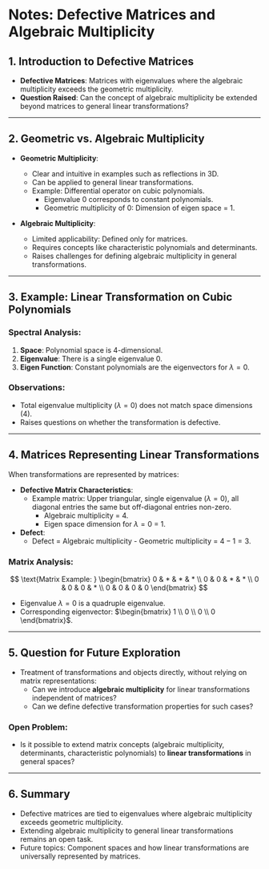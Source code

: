 # Notes: Defective Matrices and Algebraic Multiplicity

## 1. Introduction to Defective Matrices
- **Defective Matrices**: Matrices with eigenvalues where the algebraic multiplicity exceeds the geometric multiplicity.
- **Question Raised**: Can the concept of algebraic multiplicity be extended beyond matrices to general linear transformations?

---

## 2. Geometric vs. Algebraic Multiplicity
- **Geometric Multiplicity**:
  - Clear and intuitive in examples such as reflections in 3D.
  - Can be applied to general linear transformations.
  - Example: Differential operator on cubic polynomials.
    - Eigenvalue $0$ corresponds to constant polynomials.
    - Geometric multiplicity of $0$: Dimension of eigen space = $1$.

- **Algebraic Multiplicity**:
  - Limited applicability: Defined only for matrices.
  - Requires concepts like characteristic polynomials and determinants.
  - Raises challenges for defining algebraic multiplicity in general transformations.

---

## 3. Example: Linear Transformation on Cubic Polynomials  
### Spectral Analysis:
1. **Space**: Polynomial space is 4-dimensional.  
2. **Eigenvalue**: There is a single eigenvalue $0$.
3. **Eigen Function**: Constant polynomials are the eigenvectors for $\lambda=0$.  

### Observations:
- Total eigenvalue multiplicity ($\lambda = 0$) does not match space dimensions (4).  
- Raises questions on whether the transformation is defective.

---

## 4. Matrices Representing Linear Transformations  
When transformations are represented by matrices:
- **Defective Matrix Characteristics**:
  - Example matrix: Upper triangular, single eigenvalue ($\lambda=0$), all diagonal entries the same but off-diagonal entries non-zero.
    - Algebraic multiplicity = $4$.
    - Eigen space dimension for $\lambda = 0$ = $1$.
- **Defect**:
  - Defect = Algebraic multiplicity - Geometric multiplicity = $4 - 1 = 3$.

### Matrix Analysis:
$$
\text{Matrix Example: }
\begin{bmatrix} 
0 & * & * & * \\ 
0 & 0 & * & * \\ 
0 & 0 & 0 & * \\ 
0 & 0 & 0 & 0 
\end{bmatrix}
$$
- Eigenvalue $\lambda=0$ is a quadruple eigenvalue.
- Corresponding eigenvector: $\begin{bmatrix} 1 \\ 0 \\ 0 \\ 0 \end{bmatrix}$.

---

## 5. Question for Future Exploration  
- Treatment of transformations and objects directly, without relying on matrix representations:
  - Can we introduce **algebraic multiplicity** for linear transformations independent of matrices?
  - Can we define defective transformation properties for such cases?

### Open Problem:
- Is it possible to extend matrix concepts (algebraic multiplicity, determinants, characteristic polynomials) to **linear transformations** in general spaces?

---

## 6. Summary  
- Defective matrices are tied to eigenvalues where algebraic multiplicity exceeds geometric multiplicity.
- Extending algebraic multiplicity to general linear transformations remains an open task.  
- Future topics: Component spaces and how linear transformations are universally represented by matrices.